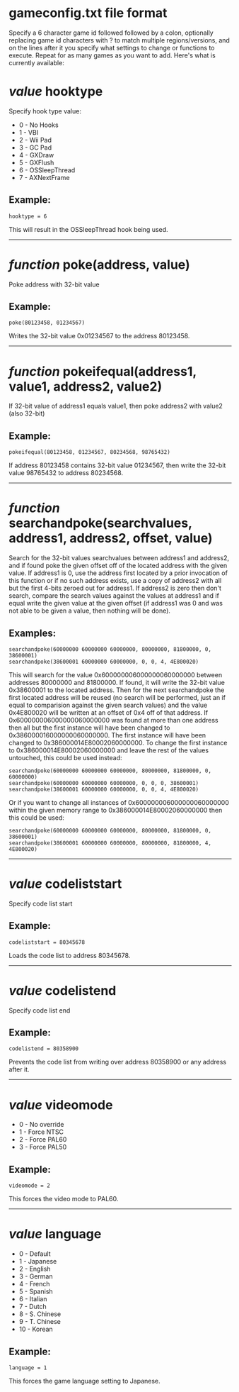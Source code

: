 # gameconfig.txt file format #

Specify a 6 character game id followed followed by a colon, optionally replacing
game id characters with ? to match multiple regions/versions, and on the lines after
it you specify what settings to change or functions to execute. Repeat for as many
games as you want to add. Here's what is currently available:

# _value_ hooktype #
Specify hook type value:
  * 0 - No Hooks
  * 1 - VBI
  * 2 - Wii Pad
  * 3 - GC Pad
  * 4 - GXDraw
  * 5 - GXFlush
  * 6 - OSSleepThread
  * 7 - AXNextFrame

## Example: ##
```
hooktype = 6
```

This will result in the OSSleepThread hook being used.


---


# _function_ poke(address, value) #
Poke address with 32-bit value

## Example: ##
```
poke(80123458, 01234567)
```

Writes the 32-bit value 0x01234567 to the address 80123458.


---


# _function_ pokeifequal(address1, value1, address2, value2) #
If 32-bit value of address1 equals value1, then poke address2 with value2 (also 32-bit)

## Example: ##
```
pokeifequal(80123458, 01234567, 80234568, 98765432)
```

If address 80123458 contains 32-bit value 01234567, then write the 32-bit value 98765432 to address 80234568.


---


# _function_ searchandpoke(searchvalues, address1, address2, offset, value) #
Search for
the 32-bit values searchvalues between address1 and address2, and if found poke the
given offset off of the located address with the given value. If address1 is 0, use
the address first located by a prior invocation of this function or if no such address
exists, use a copy of address2 with all but the first 4-bits zeroed out for address1.
If address2 is zero then don't search, compare the search values against the values at
address1 and if equal write the given value at the given offset (if address1 was 0 and
was not able to be given a value, then nothing will be done).

## Examples: ##
```
searchandpoke(60000000 60000000 60000000, 80000000, 81800000, 0, 38600001)
searchandpoke(38600001 60000000 60000000, 0, 0, 4, 4E800020)
```

This will search for the value 0x600000006000000060000000 between addresses 80000000 and 81800000.
If found, it will write the 32-bit value 0x38600001 to the located address. Then for the
next searchandpoke the first located address will be reused (no search will be performed,
just an if equal to comparision against the given search values) and the value 0x4E800020
will be written at an offset of 0x4 off of that address.
If 0x600000006000000060000000 was found at more than one address then all but the
first instance will have been changed to 0x386000016000000060000000. The first instance
will have been changed to 0x386000014E80002060000000. To change the first instance to
0x386000014E80002060000000 and leave the rest of the values untouched, this could be
used instead:

```
searchandpoke(60000000 60000000 60000000, 80000000, 81800000, 0, 60000000)
searchandpoke(60000000 60000000 60000000, 0, 0, 0, 38600001)
searchandpoke(38600001 60000000 60000000, 0, 0, 4, 4E800020)
```

Or if you want to change all instances of 0x600000006000000060000000 within the given
memory range to 0x386000014E80002060000000 then this could be used:

```
searchandpoke(60000000 60000000 60000000, 80000000, 81800000, 0, 38600001)
searchandpoke(38600001 60000000 60000000, 80000000, 81800000, 4, 4E800020)
```


---


# _value_ codeliststart #
Specify code list start

## Example: ##
```
codeliststart = 80345678
```

Loads the code list to address 80345678.


---


# _value_ codelistend #
Specify code list end

## Example: ##
```
codelistend = 80358900
```

Prevents the code list from writing over address 80358900 or any address after it.


---


# _value_ videomode #
  * 0 - No override
  * 1 - Force NTSC
  * 2 - Force PAL60
  * 3 - Force PAL50

## Example: ##
```
videomode = 2
```

This forces the video mode to PAL60.


---


# _value_ language #
  * 0 - Default
  * 1 - Japanese
  * 2 - English
  * 3 - German
  * 4 - French
  * 5 - Spanish
  * 6 - Italian
  * 7 - Dutch
  * 8 - S. Chinese
  * 9 - T. Chinese
  * 10 - Korean

## Example: ##
```
language = 1
```

This forces the game language setting to Japanese.